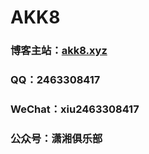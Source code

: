 # AKK8

### 博客主站：[akk8.xyz](https://www.akk8.xyz)

### QQ：2463308417

### WeChat：xiu2463308417

### 公众号：潇湘俱乐部


